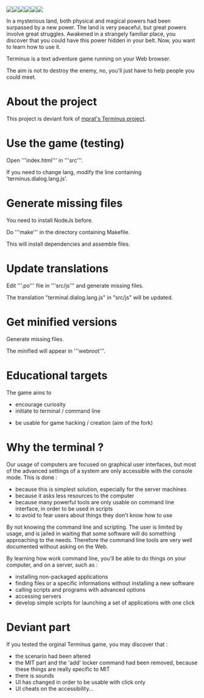 ![](./src/img/item_backpack.gif)![](./src/img/titlescreen.gif)![](./src/img/item_manuscript.gif)![](./src/img/item_boy.gif)![](./src/img/item_sign.gif)![](./src/img/loc_market.gif)


In a mysterious land, both physical and magical powers had been surpassed by a new power.
The land is very peaceful, but great powers involve great struggles.
Awakened in a strangely familiar place, you discover that you could have this power hidden in your belt.
Now, you want to learn how to use it.

Terminus is a text adventure game running on your Web browser.

The aim is not to destroy the enemy, no, you'll just have to help people you could meet.


About the project
=================
This project is deviant fork of [mprat's Terminus project](http://mprat.github.io/Terminus/).

Use the game (testing)
======================
Open '''index.html''' in '''src'''.

If you need to change lang,
modify the line containing 'terminus.dialog.lang.js'.

Generate missing files
======================
You need to install NodeJs before.

Do '''make''' in the directory containing Makefile.

This will install dependencies and assemble files.

Update translations
===================
Edit '''.po''' file in '''src/js''' and generate missing files.

The translation "terminal.dialog.lang.js" in "src/js" will be updated.

Get minified versions
=====================
Generate missing files.

The minified will appear in '''webroot'''.

Educational targets
===================
The game aims to

- encourage curiosity
- initiate to terminal / command line
+ be usable for game hacking / creation (aim of the fork)

Why the terminal ?
==================
Our usage of computers are focused on graphical user interfaces,
but most of the advanced settings of a system are only accessible with the console mode.
This is done :

- because this is simplest solution, especially for the server machines
- because it asks less resources to the computer
- because many powerful tools are only usable on command line interface, in order to be used in scripts
- to avoid to fear users about things they don't know how to use

By not knowing the command line and scripting.
The user is limited by usage, and is jailed in waiting that some software will do something approaching to the needs.
Therefore the command line tools are very well documented without asking on the Web.

By learning how work command line, you'll be able to do things on your computer, and on a server, such as :

- installing non-packaged applications
- finding files or a specific informations without installing a new software
- calling scripts and programs with advanced options
- accessing servers
- develop simple scripts for launching a set of applications with one click


Deviant part
============
If you tested the orginal Terminus game, you may discover that :

- the scenario had been altered
- the MIT part and the 'add' locker command had been removed, because these things are really specific to MIT
- there is sounds
- UI has changed in order to be usable with click only
- UI cheats on the accessibility...
